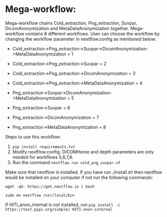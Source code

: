 # Mega-workflow: 
Mega-workflow chains Cold_extraction, Png_extraction, Suvpar, DicomAnonymization and MetaDataAnonymization together. Mega-workflow contains 8 different workflows. User can choose the workflow by changing the workflow parameter in nextflow.config as mentioned below:

* Cold_extraction->Png_extraction->Suvpar->DicomAnonymization->MetaDataAnonymization = 1

* Cold_extraction->Png_extraction->Suvpar = 2

* Cold_extraction->Png_extraction->DicomAnonymization = 3

* Cold_extraction->Png_extraction->MetaDataAnonymization = 4

* Png_extraction->Suvpar->DicomAnonymization->MetaDataAnonymization = 5

* Png_extraction->Suvpar = 6

* Png_extraction->DicomAnonymization = 7

* Png_extraction->MetaDataAnonymization = 8



Steps to use this workflow:
  1. ```pip install requirements.txt``` 
  2. Modify nextflow.config. DICOMHome and depth parameters are only needed for workflows 5,6,7,8.
  3. Run the command ``` nextflow run cold_png_suvpar.nf ```

Make sure that nextflow is installed. If you have run ./install.sh then nextflow would be installed on your computer if not run the following commands:
 ```
 wget -qO- https://get.nextflow.io | bash
 ```
 ```
 sudo mv nextflow /usr/local/bin
 ```
 If HITI_anon_internal is not installed, run ``` pip install -i https://test.pypi.org/simple/ HITI-anon-internal ```
